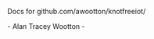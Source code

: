 

Docs for github.com/awootton/knotfreeiot/



<div id = "atwheader" >
- Alan Tracey Wootton -
</div>


<!-- <div id="commento"></div>
<script src="https://cdn.commento.io/js/commento.js"></script> -->
